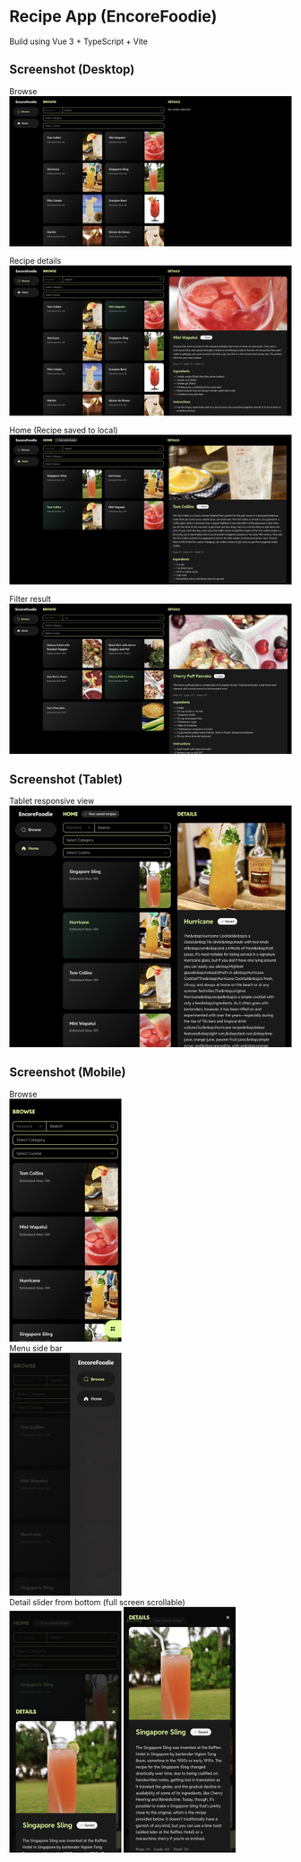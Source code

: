 # Recipe App (EncoreFoodie)

Build using Vue 3 + TypeScript + Vite

## Screenshot (Desktop)

Browse
![Web](./screenshots/web_1.jpg)

Recipe details
![Web](./screenshots/web_2.jpg)

Home (Recipe saved to local)
![Web](./screenshots/web_3.jpg)

Filter result
![Web](./screenshots/web_4.jpg)

## Screenshot (Tablet)

Tablet responsive view
![Tablet](./screenshots/tablet_1.jpg)

## Screenshot (Mobile)

<div>
  <div>
  <div>Browse</div>
    <img src="./screenshots/mobile_1.jpg" alt="Home" width="200"/>
  </div>
  <div>Menu side bar</div>
    <img src="./screenshots/mobile_2.jpg" alt="Home" width="200"/>
  </div>
  <div>Detail slider from bottom (full screen scrollable)</div>
    <img src="./screenshots/mobile_3.jpg" alt="Home" width="200"/>
    <img src="./screenshots/mobile_4.jpg" alt="Home" width="200"/>
  </div>
</div>
